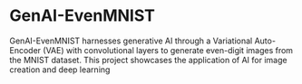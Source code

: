 # GenAI-EvenMNIST
GenAI-EvenMNIST harnesses generative AI through a Variational Auto-Encoder (VAE) with convolutional layers to generate even-digit images from the MNIST dataset. This project showcases the application of AI for image creation and deep learning

